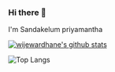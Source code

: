 ### Hi there 👋


I'm Sandakelum priyamantha

[![wijewardhane's github stats](https://github-readme-stats.vercel.app/api?username=wijewardhane)](https://github.com/anuraghazra/github-readme-stats)

![Top Langs](https://github-readme-stats.vercel.app/api/top-langs/?wijewardhane=singleton11&hide=TeX&layout=compact)
